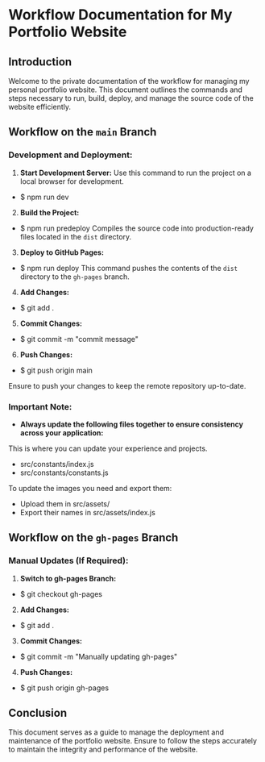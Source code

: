 # Workflow Documentation for My Portfolio Website

## Introduction
Welcome to the private documentation of the workflow for managing my personal portfolio website. This document outlines the commands and steps necessary to run, build, deploy, and manage the source code of the website efficiently.

## Workflow on the `main` Branch

### Development and Deployment:
1. **Start Development Server:**
Use this command to run the project on a local browser for development.
- $ npm run dev


2. **Build the Project:**
- $ npm run predeploy
Compiles the source code into production-ready files located in the `dist` directory.

3. **Deploy to GitHub Pages:**
- $ npm run deploy
This command pushes the contents of the `dist` directory to the `gh-pages` branch.

4. **Add Changes:**
- $ git add .

5. **Commit Changes:**
- $ git commit -m "commit message"

6. **Push Changes:**
- $ git push origin main

Ensure to push your changes to keep the remote repository up-to-date.

### Important Note:
- **Always update the following files together to ensure consistency across your application:**

This is where you can update your experience and projects. 
- src/constants/index.js
- src/constants/constants.js

To update the images you need and export them:
- Upload them in src/assets/
- Export their names in src/assets/index.js


## Workflow on the `gh-pages` Branch

### Manual Updates (If Required):
1. **Switch to gh-pages Branch:**
- $ git checkout gh-pages

2. **Add Changes:**
- $ git add .

3. **Commit Changes:**
- $ git commit -m "Manually updating gh-pages"

4. **Push Changes:**
- $ git push origin gh-pages

## Conclusion
This document serves as a guide to manage the deployment and maintenance of the portfolio website. Ensure to follow the steps accurately to maintain the integrity and performance of the website.

